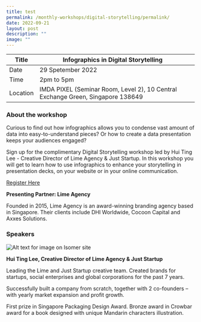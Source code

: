 ```yaml
---
title: test
permalink: /monthly-workshops/digital-storytelling/permalink/
date: 2022-09-21
layout: post
description: ""
image: ""
---
```


| Title | Infographics in Digital Storytelling | | 
| -------- | -------- | --------| 
| Date  | 29 Spetember 2022  | 
| Time  | 2pm to 5pm  |
| Location  | IMDA PIXEL (Seminar Room, Level 2), 10 Central Exchange Green, Singapore 138649 |

### About the workshop

Curious to find out how infographics allows you to condense vast amount of data into easy-to-understand pieces? Or how to create a data presentation keeps your audiences engaged? 

Sign up for the complimentary Digital Storytelling workshop led by Hui Ting Lee - Creative Director of Lime Agency & Just Startup. In this workshop you will get to learn how to use infographics to enhance your storytelling in presentation decks, on your website or in your online communication.

[Register Here](https://imda-pixel.sg/event/354)

**Presenting Partner: Lime Agency**

Founded in 2015, Lime Agency is an award-winning branding agency based in Singapore. Their clients include DHI Worldwide, Cocoon Capital and Axxes Solutions.

### Speakers 

![Alt text for image on Isomer site](/images/digital-storytelling/huitinglime.png)

**Hui Ting Lee, Creative Director of Lime Agency & Just Startup**

Leading the Lime and Just Startup creative team. Created brands for startups, social enterprises and global corporations for the past 7 years.

Successfully built a company from scratch, together with 2 co-founders – with yearly market expansion and profit growth.

First prize in Singapore Packaging Design Award. Bronze award in Crowbar award for a book designed with unique Mandarin characters illustration.